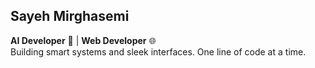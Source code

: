 ## Sayeh Mirghasemi

**AI Developer** 🤖 | **Web Developer** 🌐  
Building smart systems and sleek interfaces. One line of code at a time.
